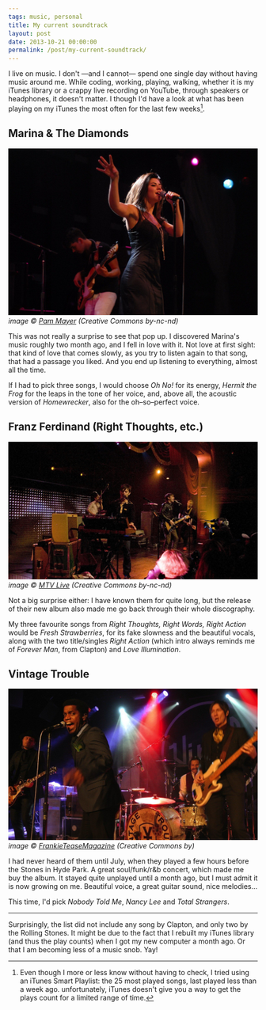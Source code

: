 ```yaml
---
tags: music, personal
title: My current soundtrack
layout: post
date: 2013-10-21 00:00:00
permalink: /post/my-current-soundtrack/
---
```


I live on music. I don't —and I cannot— spend one single day without having music around me. While coding, working, playing, walking, whether it is my iTunes library or a crappy live recording on YouTube, through speakers or headphones, it doesn't matter. I though I'd have a look at what has been playing on my iTunes the most often for the last few weeks[^1].

## Marina & The Diamonds

![Marina & The Diamonds](/static/media/2013/10/img-1382389265336-raw.jpg)  
_image © [Pam Mayer](http://www.flickr.com/photos/pamnesiac/4962432630/) (Creative Commons by-nc-nd)_

This was not really a surprise to see that pop up. I discovered Marina's music roughly two month ago, and I fell in love with it. Not love at first sight: that kind of love that comes slowly, as you try to listen again to that song, that had a passage you liked. And you end up listening to everything, almost all the time.

<!--more-->

If I had to pick three songs, I would choose _Oh No!_ for its energy, _Hermit the Frog_ for the leaps in the tone of her voice, and, above all, the acoustic version of _Homewrecker_, also for the oh–so–perfect voice.

## Franz Ferdinand (Right Thoughts, etc.)

![Franz Ferdinand.jpg](/static/media/2013/10/img-1382390426417-raw.jpg)  
_image © [MTV Live](http://www.flickr.com/photos/32742618@N04/3101077006/) (Creative Commons by-nc-nd)_

Not a big surprise either: I have known them for quite long, but the release of their new album also made me go back through their whole discography.

My three favourite songs from _Right Thoughts, Right Words, Right Action_ would be _Fresh Strawberries_, for its fake slowness and the beautiful vocals, along with the two title/singles _Right Action_ (which intro always reminds me of _Forever Man_, from Clapton) and _Love Illumination_.

## Vintage Trouble

![Vintage Troube.jpg](/static/media/2013/10/img-1382389832430-raw.jpg)  
_image © [FrankieTeaseMagazine](http://www.flickr.com/photos/missfrankietease/8470677942/) (Creative Commons by)_

I had never  heard of them until July, when they played a few hours before the Stones in Hyde Park. A great soul/funk/r&b concert, which made me buy the album. It stayed quite unplayed until a month ago, but I must admit it is now growing on me. Beautiful voice, a great guitar sound, nice melodies…

This time, I'd pick _Nobody Told Me_, _Nancy Lee_ and _Total Strangers_.

***

Surprisingly, the list did not include any song by Clapton, and only two by the Rolling Stones. It might be due to the fact that I rebuilt my iTunes library (and thus the play counts) when I got my new computer a month ago. Or that I am becoming less of a music snob. Yay!

[^1]: Even though I more or less know without having to check, I tried using an iTunes Smart Playlist: the 25 most played songs, last played less than a week ago. unfortunately, iTunes doesn't give you a way to get the plays count for a limited range of time.